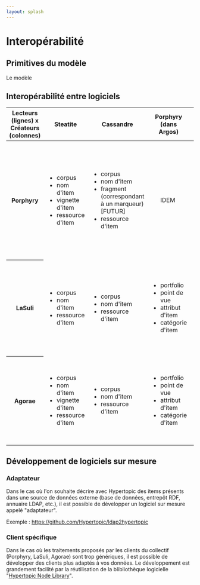 ```yaml
---
layout: splash
---
```


# Interopérabilité

## Primitives du modèle

Le modèle 

## Interopérabilité entre logiciels

<table>

<thead>
<th>Lecteurs (lignes) x Créateurs (colonnes)</th>
<th>Steatite</th>
<th>Cassandre</th>
<th>Porphyry (dans Argos)</th>
<th>LaSuli (dans Argos)</th>
<th>Agorae (dans Argos)</th>
</thead>
<tbody>
 
<tr>
<th>Porphyry</th>

<td><ul>
<li>corpus</li>
<li>nom d'item</li>
<li>vignette d'item</li>
<li>ressource d'item</li>
</ul></td>

<td><ul>
<li>corpus</li>
<li>nom d'item</li>
<li>fragment (correspondant à un marqueur) [FUTUR]</li>
<li>ressource d'item</li>
</ul></td>

<td><ul>IDEM</ul></td>

<td><ul>
<li>portfolio</li>
<li>corpus</li>
<li>point de vue</li>
<li>attribut d'item</li>
<li>catégorie d'item</li>
<li>fragment [FUTUR]</li>
<li>catégorie de fragment [FUTUR]</li>
</ul></td>

<td><ul>
<li>portfolio</li>
<li>corpus</li>
<li>point de vue</li>
<li>attribut d'item (dont vignette et ressource)</li>
<li>catégorie d'item</li>
</ul></td>

</tr>
<tr>
<th>LaSuli</th>
 
<td><ul>
<li>corpus</li>
<li>nom d'item</li>
<li>ressource d'item</li>
</ul></td>

<td><ul>
<li>corpus</li>
<li>nom d'item</li>
<li>ressource d'item</li>
</ul></td>

<td><ul>
<li>portfolio</li>
<li>point de vue</li>
<li>attribut d'item</li>
<li>catégorie d'item</li>
</ul></td>

<td><ul>IDEM</ul></td>

<td><ul>
<li>portfolio</li>
<li>corpus</li>
<li>point de vue</li>
<li>attribut d'item (dont vignette et ressource)</li>
<li>catégorie d'item</li>
</ul></td> 

</tr>
<tr>
<th>Agorae</th>

<td><ul>
<li>corpus</li>
<li>nom d'item</li>
<li>vignette d'item</li>
<li>ressource d'item</li>
</ul></td>

<td><ul>
<li>corpus</li>
<li>nom d'item</li>
<li>ressource d'item</li>
</ul></td>

<td><ul>
<li>portfolio</li>
<li>point de vue</li>
<li>attribut d'item</li>
<li>catégorie d'item</li>
</ul></td>

<td><ul>
<li>portfolio</li>
<li>corpus</li>
<li>point de vue</li>
<li>attribut d'item (dont ressource)</li>
<li>catégorie d'item</li>
</ul></td>

<td><ul>IDEM</ul></td>

</tr>
</tbody>
</table>

## Développement de logiciels sur mesure

### Adaptateur

Dans le cas où l'on souhaite décrire avec Hypertopic des items présents dans une source de données externe (base de données, entrepôt RDF, annuaire LDAP, etc.), il est possible de développer un logiciel sur mesure appelé "adaptateur".

Exemple : https://github.com/Hypertopic/ldap2hypertopic

### Client spécifique

Dans le cas où les traitements proposés par les clients du collectif (Porphyry, LaSuli, Agorae) sont trop génériques, il est possible de développer des clients plus adaptés à vos données. Le développement est grandement facilité par la réutilisation de la blibliothèque logicielle "[Hypertopic Node Library](https://www.npmjs.com/package/hypertopic)".

